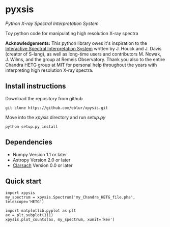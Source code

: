 # pyxsis
_Python X-ray Spectral Interpretation System_

Toy python code for manipulating high resolution X-ray spectra

**Acknowledgements:**
This python library owes it's inspiration to the [Interactive Spectral Interpretation System](http://adsabs.harvard.edu/abs/2000ASPC..216..591H) written by J. Houck and J. Davis (creator of S-lang), as well as long-time users and contributors M. Nowak, J. Wilms, and the group at Remeis Observatory. Thank you also to the entire Chandra HETG group at MIT for personal help throughout the years with interpreting high resolution X-ray spectra.

## Install instructions

Download the repository from github

```
git clone https://github.com/eblur/xpysis.git
```

Move into the _xpysis_ directory and run _setup.py_

```
python setup.py install
```

## Dependencies

+ Numpy Version 1.1 or later
+ Astropy Version 2.0 or later
+ [Clarsach](https://github.com/dhuppenkothen/clarsach) Version 0.0 or later

## Quick start

```
import xpysis
my_spectrum = xpysis.Spectrum('my_Chandra_HETG_file.pha', telescope='HETG')

import matplotlib.pyplot as plt
ax = plt.subplot(111)
xpysis.plot_counts(ax, my_spectrum, xunit='kev')
```
